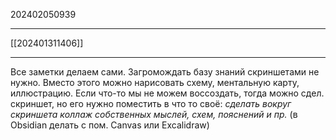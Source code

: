 202402050939
***
[[202401311406]]
***
Все заметки делаем сами. 
Загромождать базу знаний скриншетами не нужно.
Вместо этого можно нарисовать схему, ментальную карту, иллюстрацию.
Если что-то мы не можем воссоздать, тогда можно сдел. скриншет, но его нужно поместить в что то своё:
*сделать вокруг скриншета коллаж собственных мыслей, схем, пояснений и пр.*
(в Obsidian делать с пом. Canvas или Excalidraw)